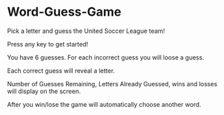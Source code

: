 # Word-Guess-Game

Pick a letter and guess the United Soccer League team!

Press any key to get started!

You have 6 guesses. For each incorrect guess you will loose a guess.

Each correct guess will reveal a letter.

Number of Guesses Remaining, Letters Already Guessed, wins and losses will display on the screen.

After you win/lose the game will automatically choose another word.

